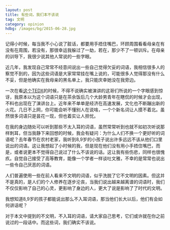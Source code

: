 ```yaml
---
layout: post
title: 有些词，我们本不该说
tag: 文明
category: opinion
hdbg: /images/bg/2015-06-28.jpg
---
```



记得小时候，每当我不小心说了脏话，都要用手捂住嘴巴，环顾周围看看母亲在有没有在周围，若没有，那很幸运我躲过了一劫，若在，那少不了一顿训斥。在母亲的训导下，我很少说其他人常说的一些字眼。

近几年，我发现自己常常不经意间说出一些自己觉得欠妥的词语，我相信很多人的察觉不到的，因为这些词语是大家常常挂在嘴上说的，可能很多人觉得那没有什么不妥，但是他确实在我母亲的黑名单上，我只能庆幸她没在我旁边。

一次在看[这个TEDX][1]的时候，不得不说确实被演讲的这哥们所说的一个字眼感到惊讶，我原本以为这个词语只是在茶余饭后几个大龄男青年在瞎侃的时候才会出现，不料也出现在了演讲台上。近年来不单单是经济在高速发展，文化也不断蹦出新的火花。几日不上网，你可能会听不懂别人在说啥，一个个新名词让人摸不着北。虽然很多词语只是昙花一现，但也着实让人担忧。

<!--more-->

在我的身边随处可以听到那些不太入耳的词语，虽然常常听到也就不如初次听说那样刺耳，但当我静下来回想的时候，我会有疑问：为什么人们不换一个更好听的词语呢？去年春节在农村老家，我听到8,9岁的小孩子说出许多远远不该从他们口里说出的词语。这让我想起了小时候的我，但是现在他们没有用小手捂住嘴巴，而是，或者说更本不觉得自己说过了什么不该说的话。这让我有些伤悲，同样也很愧疚。自觉自己接受了高等教育，能像一个学者一样谈吐文雅，不幸的是常常也说出一些令自己厌恶的词语。

人们普遍使用一些在前人看来不文明的词语，似乎洗脱了它不文明的因素。但这并不是真的，是人们的个人修养在逐步沦丧，当我们说出越来越离谱的词语时，我们不仅仅影响了自己的心灵，更影响了身边的人，更大了说是影响了了时代的文明。

我想知道8,9岁的孩子都能说出那么不入耳词语，那当他们长大以后，他们有会如何讲话呢？

对于本文中提到的不文明，不入耳的词语，请大家自己思考，它们或许就在你之前说过的一段话中。而这些词，我们确实不该说。

[1]:http://mp.weixin.qq.com/s?__biz=MjM5NzAxNTkzNg==&mid=221663930&idx=1&sn=f28a499b081e26072b8f4dbe31ed7694&3rd=MzA3MDU4NTYzMw==&scene=6#rd
